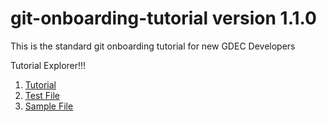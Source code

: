# git-onboarding-tutorial version 1.1.0
This is the standard git onboarding tutorial for new GDEC Developers

Tutorial Explorer!!!

1. [Tutorial](/tutorial.md)
1. [Test File](/testfile.md)
1. [Sample File](/sample.md) 
